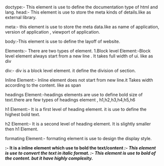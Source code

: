 doctype:- This element is use to define the documentation type of html and lang.
head:- This element is use to store the meta kinds of details.like as external library.

meta:- this element is use to store the meta data.like as name of application, version of application , viewport of application.

body:-This element is use to define the layoff of website.

Elements:- There are two types of element.
1.Block level Element:-Block level element always start from a new line . It takes full width of ui.
like as div

div:- div is a block level element. it define the division of section.

Inline Element:- Inline element does not start from new line.it Takes width according to the content.
like as span

headings Element:-headings elements are use to define bold size of text.there are few types of headings element ,
h1,h2,h3,h4,h5,h6

h1 Element:- It is a first level of heading element. it is use to define the highest bold text.

h2 Element:- It is a second level of heading element. It is slightly smaller then h1 Element.

formating Element:- formating element is use to design the display style.

<b>:- It is a inline element which use to bold the text/content
<i>:- This element is use to convert the text in
italic format.
<strong>:- This element is use to bold of the content. but it have highly complexity.
